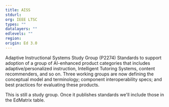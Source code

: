 ```yaml
---
title: AISS
stdurl: 
org: IEEE LTSC
types: ""
datalayers: ""
edlevels: ""
region:
origin: Ed 3.0
---
```

Adaptive Instructional Systems Study Group (P2274) Standards to support adoption of a group of AI-enhanced product categories that includes adaptive/personalized instruction, Intelligent Tutoring Systems, content recommenders, and so on. Three working groups are now defining the conceptual model and terminology; component interoperability specs; and best practices for evaluating these products.

This is still a study group. Once it publishes standards we'll include those in the EdMatrix table.
